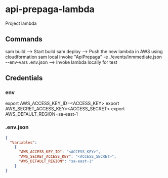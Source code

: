# api-prepaga-lambda

Project lambda

## Commands

sam build --> Start build
sam deploy --> Push the new lambda in AWS using cloudformation
sam local invoke "ApiPrepaga" -e ./events/inmmediate.json --env-vars .env.json --> Invoke lambda locally for test

## Credentials

### env

export AWS_ACCESS_KEY_ID=<ACCESS_KEY>
export AWS_SECRET_ACCESS_KEY=<ACCESS_SECRET>
export AWS_DEFAULT_REGION=sa-east-1

### .env.json

```json
{
  "Variables":
    {
      "AWS_ACCESS_KEY_ID": "<ACCESS_KEY>",
      "AWS_SECRET_ACCESS_KEY": "<ACCESS_SECRET>",
      "AWS_DEFAULT_REGION": "sa-east-1"
    }
}
```
